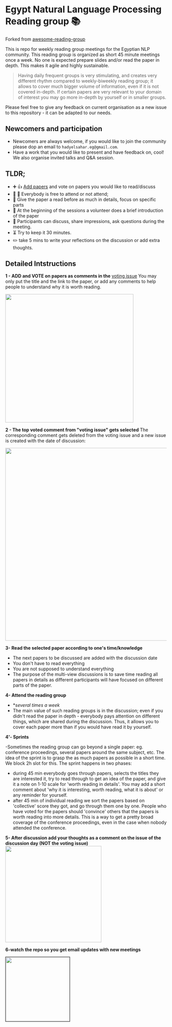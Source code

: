 # Egypt Natural Language Processing Reading group :books:
Forked from [awesome-reading-group](https://github.com/hadyelsahar/awesome-reading-group)

This is repo for weekly reading group meetings for the Egyptian NLP community. This reading group is organized as short 45 minute meetings once a week. No one is expected prepare slides and/or read the paper in depth. This makes it agile and highly sustainable. 

<blockquote> Having daily frequent groups is very stimulating, and creates very different rhythm compared to weekly-biweekly reading group; it allows to cover much bigger volume of information, even if it is not covered in-depth.  If certain  papers are very relevant to your domain of interest you may go more in-depth by yourself or in smaller groups. </blockquote>

Please feel free to give any feedback on current organisation as a new issue to this repository - it can be adapted to our needs.   

## Newcomers and participation
- Newcomers are always welcome, if you would like to join the community please dop an email to `hadyelsahar.eg@gmail.com`. 
- Have a work that you would like to present and have feedback on, cool! We also organise invited talks and Q&A session.   

## TLDR;
   - :heavy_plus_sign: :+1: [Add papers](https://github.com/eg-nlp-community/nlp-reading-group/issues/1) and vote on papers you would like to read/discuss
   - :full_moon_with_face: :new_moon_with_face: Everybody is free to attend or not attend; 
   - :memo: Give the paper a read before as much in details, focus on specific parts  
   - :loudspeaker: At the beginning of the sessions a volunteer does a brief introduction of the paper
   - :speech_balloon: Participants can discuss, share impressions, ask questions during the meeting.
   - :hourglass_flowing_sand: Try to keep it 30 minutes.   
   - :pencil2: take 5 mins to write your reflections on the discussion or add extra thoughts. 

## Detailed Intstructions

**1 - ADD and VOTE on papers as comments in the** [voting 
issue](https://github.com/eg-nlp-community/nlp-reading-group/issues/1)
You may only put the title and the link to the paper, or add any comments to help people to understand why it is worth reading.

<kbd>
<img  src="https://i.imgur.com/jsidP0X.png" width=400px>
</kbd>


**2 - The top voted comment from "voting issue" gets selected**
The corresponding comment gets deleted from the voting issue and a new issue is created with the date of discussion:

<kbd>
<img src="https://i.imgur.com/QNAPoI3.png" width=600px>
</kbd>

**3- Read the selected paper according to one's time/knowledge​**
- The next papers to be discussed are added with the discussion date
- You don't have to read everything
- You are not supposed to understand everything
- The purpose of the multi-view discussions is to save time reading all papers in details as different participants will have focused on different parts of the paper. 

**4- Attend the reading group** 
- **several times a week*
- The main value of such reading groups is in the discussion; even if you didn't read the paper in depth - everybody pays attention on different things, which are shared during the discussion. Thus, it allows you to cover each paper more than if you would have read it by yourself.  

**4'- Sprints** 

 -Sometimes the reading group can go beyond a single paper: eg. conference proceedings, several papers around the same subject, etc.  The idea of the sprint is to grasp the as much papers as possible in a short time. We block 2h slot for this. The sprint happens in two phases:

 - during 45 min everybody goes through papers, selects the titles they are interested it, try to read through to get an idea of the paper, and give it a note on 1-10 scale for 'worth reading in details'. You may add a short comment about 'why it is interesting, worth reading, what it is about' or any reminder for yourself.
 - after 45 min of individual reading we sort the papers based on 'collective' score they got, and go through them one by one. People who have voted for the papers should 'convince' others that the papers is worth reading into more details.
This is a way to get a pretty broad coverage of the conference proceedings, even in the case when nobody attended the conference.

**5- After discussion add your thoughts as a comment on the issue of the discussion day (NOT the voting issue)**
<kbd>
<img src="https://i.imgur.com/1v8miYh.png" width=300px>
</kbd>

**6-watch the repo so you get email updates with new meetings**

<kbd>
<img src="https://i.imgur.com/4ZPzzd5.png" width=200 style="border-style: solid;border-width: 1px;">
</kbd>

